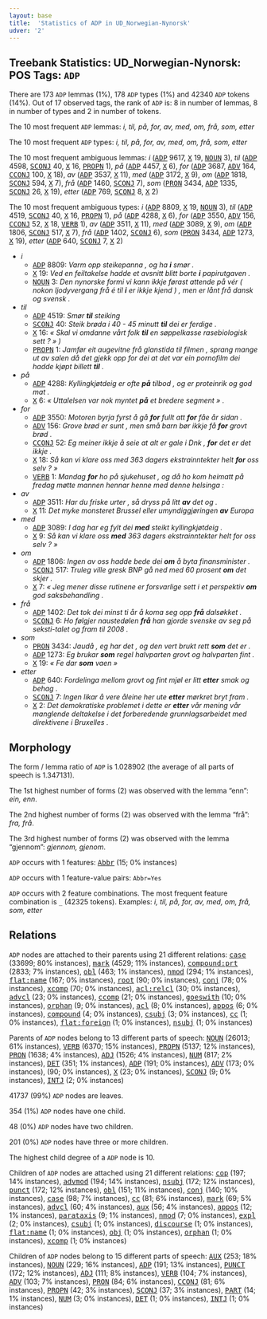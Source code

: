 ```yaml
---
layout: base
title:  'Statistics of ADP in UD_Norwegian-Nynorsk'
udver: '2'
---
```


## Treebank Statistics: UD_Norwegian-Nynorsk: POS Tags: `ADP`

There are 173 `ADP` lemmas (1%), 178 `ADP` types (1%) and 42340 `ADP` tokens (14%).
Out of 17 observed tags, the rank of `ADP` is: 8 in number of lemmas, 8 in number of types and 2 in number of tokens.

The 10 most frequent `ADP` lemmas: <em>i, til, på, for, av, med, om, frå, som, etter</em>

The 10 most frequent `ADP` types:  <em>i, til, på, for, av, med, om, frå, som, etter</em>

The 10 most frequent ambiguous lemmas: <em>i</em> (<tt><a href="no_nynorsk-pos-ADP.html">ADP</a></tt> 9617, <tt><a href="no_nynorsk-pos-X.html">X</a></tt> 19, <tt><a href="no_nynorsk-pos-NOUN.html">NOUN</a></tt> 3), <em>til</em> (<tt><a href="no_nynorsk-pos-ADP.html">ADP</a></tt> 4598, <tt><a href="no_nynorsk-pos-SCONJ.html">SCONJ</a></tt> 40, <tt><a href="no_nynorsk-pos-X.html">X</a></tt> 16, <tt><a href="no_nynorsk-pos-PROPN.html">PROPN</a></tt> 1), <em>på</em> (<tt><a href="no_nynorsk-pos-ADP.html">ADP</a></tt> 4457, <tt><a href="no_nynorsk-pos-X.html">X</a></tt> 6), <em>for</em> (<tt><a href="no_nynorsk-pos-ADP.html">ADP</a></tt> 3687, <tt><a href="no_nynorsk-pos-ADV.html">ADV</a></tt> 164, <tt><a href="no_nynorsk-pos-CCONJ.html">CCONJ</a></tt> 100, <tt><a href="no_nynorsk-pos-X.html">X</a></tt> 18), <em>av</em> (<tt><a href="no_nynorsk-pos-ADP.html">ADP</a></tt> 3537, <tt><a href="no_nynorsk-pos-X.html">X</a></tt> 11), <em>med</em> (<tt><a href="no_nynorsk-pos-ADP.html">ADP</a></tt> 3172, <tt><a href="no_nynorsk-pos-X.html">X</a></tt> 9), <em>om</em> (<tt><a href="no_nynorsk-pos-ADP.html">ADP</a></tt> 1818, <tt><a href="no_nynorsk-pos-SCONJ.html">SCONJ</a></tt> 594, <tt><a href="no_nynorsk-pos-X.html">X</a></tt> 7), <em>frå</em> (<tt><a href="no_nynorsk-pos-ADP.html">ADP</a></tt> 1460, <tt><a href="no_nynorsk-pos-SCONJ.html">SCONJ</a></tt> 7), <em>som</em> (<tt><a href="no_nynorsk-pos-PRON.html">PRON</a></tt> 3434, <tt><a href="no_nynorsk-pos-ADP.html">ADP</a></tt> 1335, <tt><a href="no_nynorsk-pos-SCONJ.html">SCONJ</a></tt> 26, <tt><a href="no_nynorsk-pos-X.html">X</a></tt> 19), <em>etter</em> (<tt><a href="no_nynorsk-pos-ADP.html">ADP</a></tt> 769, <tt><a href="no_nynorsk-pos-SCONJ.html">SCONJ</a></tt> 8, <tt><a href="no_nynorsk-pos-X.html">X</a></tt> 2)

The 10 most frequent ambiguous types:  <em>i</em> (<tt><a href="no_nynorsk-pos-ADP.html">ADP</a></tt> 8809, <tt><a href="no_nynorsk-pos-X.html">X</a></tt> 19, <tt><a href="no_nynorsk-pos-NOUN.html">NOUN</a></tt> 3), <em>til</em> (<tt><a href="no_nynorsk-pos-ADP.html">ADP</a></tt> 4519, <tt><a href="no_nynorsk-pos-SCONJ.html">SCONJ</a></tt> 40, <tt><a href="no_nynorsk-pos-X.html">X</a></tt> 16, <tt><a href="no_nynorsk-pos-PROPN.html">PROPN</a></tt> 1), <em>på</em> (<tt><a href="no_nynorsk-pos-ADP.html">ADP</a></tt> 4288, <tt><a href="no_nynorsk-pos-X.html">X</a></tt> 6), <em>for</em> (<tt><a href="no_nynorsk-pos-ADP.html">ADP</a></tt> 3550, <tt><a href="no_nynorsk-pos-ADV.html">ADV</a></tt> 156, <tt><a href="no_nynorsk-pos-CCONJ.html">CCONJ</a></tt> 52, <tt><a href="no_nynorsk-pos-X.html">X</a></tt> 18, <tt><a href="no_nynorsk-pos-VERB.html">VERB</a></tt> 1), <em>av</em> (<tt><a href="no_nynorsk-pos-ADP.html">ADP</a></tt> 3511, <tt><a href="no_nynorsk-pos-X.html">X</a></tt> 11), <em>med</em> (<tt><a href="no_nynorsk-pos-ADP.html">ADP</a></tt> 3089, <tt><a href="no_nynorsk-pos-X.html">X</a></tt> 9), <em>om</em> (<tt><a href="no_nynorsk-pos-ADP.html">ADP</a></tt> 1806, <tt><a href="no_nynorsk-pos-SCONJ.html">SCONJ</a></tt> 517, <tt><a href="no_nynorsk-pos-X.html">X</a></tt> 7), <em>frå</em> (<tt><a href="no_nynorsk-pos-ADP.html">ADP</a></tt> 1402, <tt><a href="no_nynorsk-pos-SCONJ.html">SCONJ</a></tt> 6), <em>som</em> (<tt><a href="no_nynorsk-pos-PRON.html">PRON</a></tt> 3434, <tt><a href="no_nynorsk-pos-ADP.html">ADP</a></tt> 1273, <tt><a href="no_nynorsk-pos-X.html">X</a></tt> 19), <em>etter</em> (<tt><a href="no_nynorsk-pos-ADP.html">ADP</a></tt> 640, <tt><a href="no_nynorsk-pos-SCONJ.html">SCONJ</a></tt> 7, <tt><a href="no_nynorsk-pos-X.html">X</a></tt> 2)


* <em>i</em>
  * <tt><a href="no_nynorsk-pos-ADP.html">ADP</a></tt> 8809: <em>Varm opp steikepanna , og ha <b>i</b> smør .</em>
  * <tt><a href="no_nynorsk-pos-X.html">X</a></tt> 19: <em>Ved en feiltakelse hadde et avsnitt blitt borte <b>i</b> papirutgaven .</em>
  * <tt><a href="no_nynorsk-pos-NOUN.html">NOUN</a></tt> 3: <em>Den nynorske formi vi kann ikkje førast attende på vér ( nokon ljodyvergang frå é til <b>i</b> er ikkje kjend ) , men er lånt frå dansk og svensk .</em>
* <em>til</em>
  * <tt><a href="no_nynorsk-pos-ADP.html">ADP</a></tt> 4519: <em>Smør <b>til</b> steiking</em>
  * <tt><a href="no_nynorsk-pos-SCONJ.html">SCONJ</a></tt> 40: <em>Steik brøda i 40 - 45 minutt <b>til</b> dei er ferdige .</em>
  * <tt><a href="no_nynorsk-pos-X.html">X</a></tt> 16: <em>« Skal vi omdanne vårt folk <b>til</b> en søppelkasse rasebiologisk sett ? » )</em>
  * <tt><a href="no_nynorsk-pos-PROPN.html">PROPN</a></tt> 1: <em>Jamfør eit augevitne frå glanstida til filmen , sprang mange ut av salen då det gjekk opp for dei at det var ein pornofilm dei hadde kjøpt billett <b>til</b> .</em>
* <em>på</em>
  * <tt><a href="no_nynorsk-pos-ADP.html">ADP</a></tt> 4288: <em>Kyllingkjøtdeig er ofte <b>på</b> tilbod , og er proteinrik og god mat .</em>
  * <tt><a href="no_nynorsk-pos-X.html">X</a></tt> 6: <em>« Uttalelsen var nok myntet <b>på</b> et bredere segment » .</em>
* <em>for</em>
  * <tt><a href="no_nynorsk-pos-ADP.html">ADP</a></tt> 3550: <em>Motoren byrja fyrst å gå <b>for</b> fullt att <b>for</b> fåe år sidan .</em>
  * <tt><a href="no_nynorsk-pos-ADV.html">ADV</a></tt> 156: <em>Grove brød er sunt , men små barn bør ikkje få <b>for</b> grovt brød .</em>
  * <tt><a href="no_nynorsk-pos-CCONJ.html">CCONJ</a></tt> 52: <em>Eg meiner ikkje å seie at alt er gale i Dnk , <b>for</b> det er det ikkje .</em>
  * <tt><a href="no_nynorsk-pos-X.html">X</a></tt> 18: <em>Så kan vi klare oss med 363 dagers ekstrainntekter helt <b>for</b> oss selv ? »</em>
  * <tt><a href="no_nynorsk-pos-VERB.html">VERB</a></tt> 1: <em>Mandag <b>for</b> ho på sjukehuset , og då ho kom heimatt på fredag møtte mannen hennar henne med denne helsinga :</em>
* <em>av</em>
  * <tt><a href="no_nynorsk-pos-ADP.html">ADP</a></tt> 3511: <em>Har du friske urter , så dryss på litt <b>av</b> det og .</em>
  * <tt><a href="no_nynorsk-pos-X.html">X</a></tt> 11: <em>Det myke monsteret Brussel eller umyndiggjøringen <b>av</b> Europa</em>
* <em>med</em>
  * <tt><a href="no_nynorsk-pos-ADP.html">ADP</a></tt> 3089: <em>I dag har eg fylt dei <b>med</b> steikt kyllingkjøtdeig .</em>
  * <tt><a href="no_nynorsk-pos-X.html">X</a></tt> 9: <em>Så kan vi klare oss <b>med</b> 363 dagers ekstrainntekter helt for oss selv ? »</em>
* <em>om</em>
  * <tt><a href="no_nynorsk-pos-ADP.html">ADP</a></tt> 1806: <em>Ingen av oss hadde bede dei <b>om</b> å byta finansminister .</em>
  * <tt><a href="no_nynorsk-pos-SCONJ.html">SCONJ</a></tt> 517: <em>Truleg ville gresk BNP gå ned med 60 prosent <b>om</b> det skjer .</em>
  * <tt><a href="no_nynorsk-pos-X.html">X</a></tt> 7: <em>« Jeg mener disse rutinene er forsvarlige sett i et perspektiv <b>om</b> god saksbehandling .</em>
* <em>frå</em>
  * <tt><a href="no_nynorsk-pos-ADP.html">ADP</a></tt> 1402: <em>Det tok dei minst ti år å koma seg opp <b>frå</b> dalsøkket .</em>
  * <tt><a href="no_nynorsk-pos-SCONJ.html">SCONJ</a></tt> 6: <em>Ho følgjer naustedølen <b>frå</b> han gjorde svenske av seg på seksti-talet og fram til 2008 .</em>
* <em>som</em>
  * <tt><a href="no_nynorsk-pos-PRON.html">PRON</a></tt> 3434: <em>Jaudå , eg har det , og den vert brukt rett <b>som</b> det er .</em>
  * <tt><a href="no_nynorsk-pos-ADP.html">ADP</a></tt> 1273: <em>Eg brukar <b>som</b> regel halvparten grovt og halvparten fint .</em>
  * <tt><a href="no_nynorsk-pos-X.html">X</a></tt> 19: <em>« Fe dar <b>som</b> vaen »</em>
* <em>etter</em>
  * <tt><a href="no_nynorsk-pos-ADP.html">ADP</a></tt> 640: <em>Fordelinga mellom grovt og fint mjøl er litt <b>etter</b> smak og behag .</em>
  * <tt><a href="no_nynorsk-pos-SCONJ.html">SCONJ</a></tt> 7: <em>Ingen likar å vere åleine her ute <b>etter</b> mørkret bryt fram .</em>
  * <tt><a href="no_nynorsk-pos-X.html">X</a></tt> 2: <em>Det demokratiske problemet i dette er <b>etter</b> vår mening vår manglende deltakelse i det forberedende grunnlagsarbeidet med direktivene i Bruxelles .</em>

## Morphology

The form / lemma ratio of `ADP` is 1.028902 (the average of all parts of speech is 1.347131).

The 1st highest number of forms (2) was observed with the lemma “enn”: <em>ein, enn</em>.

The 2nd highest number of forms (2) was observed with the lemma “frå”: <em>fra, frå</em>.

The 3rd highest number of forms (2) was observed with the lemma “gjennom”: <em>gjennom, gjenom</em>.

`ADP` occurs with 1 features: <tt><a href="no_nynorsk-feat-Abbr.html">Abbr</a></tt> (15; 0% instances)

`ADP` occurs with 1 feature-value pairs: `Abbr=Yes`

`ADP` occurs with 2 feature combinations.
The most frequent feature combination is `_` (42325 tokens).
Examples: <em>i, til, på, for, av, med, om, frå, som, etter</em>


## Relations

`ADP` nodes are attached to their parents using 21 different relations: <tt><a href="no_nynorsk-dep-case.html">case</a></tt> (33699; 80% instances), <tt><a href="no_nynorsk-dep-mark.html">mark</a></tt> (4529; 11% instances), <tt><a href="no_nynorsk-dep-compound-prt.html">compound:prt</a></tt> (2833; 7% instances), <tt><a href="no_nynorsk-dep-obl.html">obl</a></tt> (463; 1% instances), <tt><a href="no_nynorsk-dep-nmod.html">nmod</a></tt> (294; 1% instances), <tt><a href="no_nynorsk-dep-flat-name.html">flat:name</a></tt> (167; 0% instances), <tt><a href="no_nynorsk-dep-root.html">root</a></tt> (90; 0% instances), <tt><a href="no_nynorsk-dep-conj.html">conj</a></tt> (78; 0% instances), <tt><a href="no_nynorsk-dep-xcomp.html">xcomp</a></tt> (70; 0% instances), <tt><a href="no_nynorsk-dep-acl-relcl.html">acl:relcl</a></tt> (30; 0% instances), <tt><a href="no_nynorsk-dep-advcl.html">advcl</a></tt> (23; 0% instances), <tt><a href="no_nynorsk-dep-ccomp.html">ccomp</a></tt> (21; 0% instances), <tt><a href="no_nynorsk-dep-goeswith.html">goeswith</a></tt> (10; 0% instances), <tt><a href="no_nynorsk-dep-orphan.html">orphan</a></tt> (9; 0% instances), <tt><a href="no_nynorsk-dep-acl.html">acl</a></tt> (8; 0% instances), <tt><a href="no_nynorsk-dep-appos.html">appos</a></tt> (6; 0% instances), <tt><a href="no_nynorsk-dep-compound.html">compound</a></tt> (4; 0% instances), <tt><a href="no_nynorsk-dep-csubj.html">csubj</a></tt> (3; 0% instances), <tt><a href="no_nynorsk-dep-cc.html">cc</a></tt> (1; 0% instances), <tt><a href="no_nynorsk-dep-flat-foreign.html">flat:foreign</a></tt> (1; 0% instances), <tt><a href="no_nynorsk-dep-nsubj.html">nsubj</a></tt> (1; 0% instances)

Parents of `ADP` nodes belong to 13 different parts of speech: <tt><a href="no_nynorsk-pos-NOUN.html">NOUN</a></tt> (26013; 61% instances), <tt><a href="no_nynorsk-pos-VERB.html">VERB</a></tt> (6370; 15% instances), <tt><a href="no_nynorsk-pos-PROPN.html">PROPN</a></tt> (5137; 12% instances), <tt><a href="no_nynorsk-pos-PRON.html">PRON</a></tt> (1638; 4% instances), <tt><a href="no_nynorsk-pos-ADJ.html">ADJ</a></tt> (1526; 4% instances), <tt><a href="no_nynorsk-pos-NUM.html">NUM</a></tt> (817; 2% instances), <tt><a href="no_nynorsk-pos-DET.html">DET</a></tt> (351; 1% instances), <tt><a href="no_nynorsk-pos-ADP.html">ADP</a></tt> (191; 0% instances), <tt><a href="no_nynorsk-pos-ADV.html">ADV</a></tt> (173; 0% instances),  (90; 0% instances), <tt><a href="no_nynorsk-pos-X.html">X</a></tt> (23; 0% instances), <tt><a href="no_nynorsk-pos-SCONJ.html">SCONJ</a></tt> (9; 0% instances), <tt><a href="no_nynorsk-pos-INTJ.html">INTJ</a></tt> (2; 0% instances)

41737 (99%) `ADP` nodes are leaves.

354 (1%) `ADP` nodes have one child.

48 (0%) `ADP` nodes have two children.

201 (0%) `ADP` nodes have three or more children.

The highest child degree of a `ADP` node is 10.

Children of `ADP` nodes are attached using 21 different relations: <tt><a href="no_nynorsk-dep-cop.html">cop</a></tt> (197; 14% instances), <tt><a href="no_nynorsk-dep-advmod.html">advmod</a></tt> (194; 14% instances), <tt><a href="no_nynorsk-dep-nsubj.html">nsubj</a></tt> (172; 12% instances), <tt><a href="no_nynorsk-dep-punct.html">punct</a></tt> (172; 12% instances), <tt><a href="no_nynorsk-dep-obl.html">obl</a></tt> (151; 11% instances), <tt><a href="no_nynorsk-dep-conj.html">conj</a></tt> (140; 10% instances), <tt><a href="no_nynorsk-dep-case.html">case</a></tt> (98; 7% instances), <tt><a href="no_nynorsk-dep-cc.html">cc</a></tt> (81; 6% instances), <tt><a href="no_nynorsk-dep-mark.html">mark</a></tt> (69; 5% instances), <tt><a href="no_nynorsk-dep-advcl.html">advcl</a></tt> (60; 4% instances), <tt><a href="no_nynorsk-dep-aux.html">aux</a></tt> (56; 4% instances), <tt><a href="no_nynorsk-dep-appos.html">appos</a></tt> (12; 1% instances), <tt><a href="no_nynorsk-dep-parataxis.html">parataxis</a></tt> (9; 1% instances), <tt><a href="no_nynorsk-dep-nmod.html">nmod</a></tt> (7; 0% instances), <tt><a href="no_nynorsk-dep-expl.html">expl</a></tt> (2; 0% instances), <tt><a href="no_nynorsk-dep-csubj.html">csubj</a></tt> (1; 0% instances), <tt><a href="no_nynorsk-dep-discourse.html">discourse</a></tt> (1; 0% instances), <tt><a href="no_nynorsk-dep-flat-name.html">flat:name</a></tt> (1; 0% instances), <tt><a href="no_nynorsk-dep-obj.html">obj</a></tt> (1; 0% instances), <tt><a href="no_nynorsk-dep-orphan.html">orphan</a></tt> (1; 0% instances), <tt><a href="no_nynorsk-dep-xcomp.html">xcomp</a></tt> (1; 0% instances)

Children of `ADP` nodes belong to 15 different parts of speech: <tt><a href="no_nynorsk-pos-AUX.html">AUX</a></tt> (253; 18% instances), <tt><a href="no_nynorsk-pos-NOUN.html">NOUN</a></tt> (229; 16% instances), <tt><a href="no_nynorsk-pos-ADP.html">ADP</a></tt> (191; 13% instances), <tt><a href="no_nynorsk-pos-PUNCT.html">PUNCT</a></tt> (172; 12% instances), <tt><a href="no_nynorsk-pos-ADJ.html">ADJ</a></tt> (111; 8% instances), <tt><a href="no_nynorsk-pos-VERB.html">VERB</a></tt> (104; 7% instances), <tt><a href="no_nynorsk-pos-ADV.html">ADV</a></tt> (103; 7% instances), <tt><a href="no_nynorsk-pos-PRON.html">PRON</a></tt> (84; 6% instances), <tt><a href="no_nynorsk-pos-CCONJ.html">CCONJ</a></tt> (81; 6% instances), <tt><a href="no_nynorsk-pos-PROPN.html">PROPN</a></tt> (42; 3% instances), <tt><a href="no_nynorsk-pos-SCONJ.html">SCONJ</a></tt> (37; 3% instances), <tt><a href="no_nynorsk-pos-PART.html">PART</a></tt> (14; 1% instances), <tt><a href="no_nynorsk-pos-NUM.html">NUM</a></tt> (3; 0% instances), <tt><a href="no_nynorsk-pos-DET.html">DET</a></tt> (1; 0% instances), <tt><a href="no_nynorsk-pos-INTJ.html">INTJ</a></tt> (1; 0% instances)

